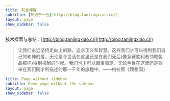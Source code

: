 ```yaml
---
title: 联合博客
subtitle: [栖迟于一丘](http://blog.tanlingxiao.cn/)
layout: page
show_sidebar: false
---
```


技术探索与总结：[http://blog.tanlingxiao.cn](http://blog.tanlingxiao.cn)


>让我们永远坚持走向上的路，追求正义和智慧。这样我们才可以得到我们自己的和神的爱，无论是今世活在这里还是在我们死后(像竞赛胜利者领取奖品那样)得到报酬的时候。我们也才可以诸事顺遂，无论今世在这里还是将来在我们刚才所描述的那一千年的旅程中。——柏拉图《理想国》

```yml
title: Page without sidebar
subtitle: Demo page without the sidebar
layout: page
show_sidebar: false
```